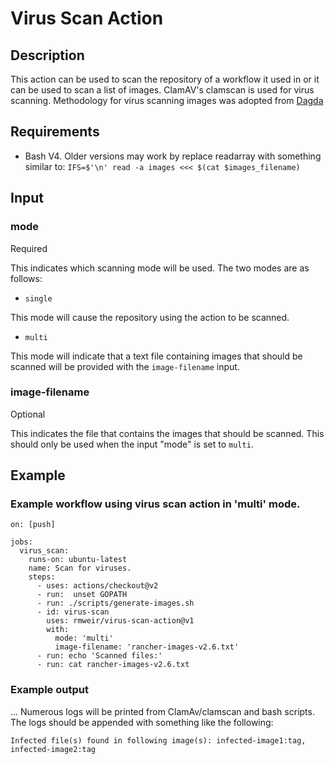 # Virus Scan Action

## Description

This action can be used to scan the repository of a workflow it used in or it can be used to scan a list of images. ClamAV's clamscan is used for virus scanning. Methodology for virus scanning images was adopted from [Dagda](https://github.com/eliasgranderubio/dagda)

## Requirements

* Bash V4. Older versions may work by replace readarray with something similar to:
`IFS=$'\n' read -a images <<< $(cat $images_filename)`

## Input

### mode

Required

This indicates which scanning mode will be used. The two modes are as follows:

* `single`

This mode will cause the repository using the action to be scanned.

* `multi`

This mode will indicate that a text file containing images that should be scanned will be provided with the `image-filename` input.

### image-filename

Optional

This indicates the file that contains the images that should be scanned. This should only be used when the input "mode" is set to `multi`.

## Example

### Example workflow using virus scan action in 'multi' mode.

```
on: [push]

jobs:
  virus_scan:
    runs-on: ubuntu-latest
    name: Scan for viruses.
    steps:
      - uses: actions/checkout@v2
      - run:  unset GOPATH
      - run: ./scripts/generate-images.sh
      - id: virus-scan
        uses: rmweir/virus-scan-action@v1
        with:
          mode: 'multi'
          image-filename: 'rancher-images-v2.6.txt' 
      - run: echo 'Scanned files:'
      - run: cat rancher-images-v2.6.txt
```

### Example output

... Numerous logs will be printed from ClamAv/clamscan and bash scripts.
The logs should be appended with something like the following:
```
Infected file(s) found in following image(s): infected-image1:tag, infected-image2:tag
```

